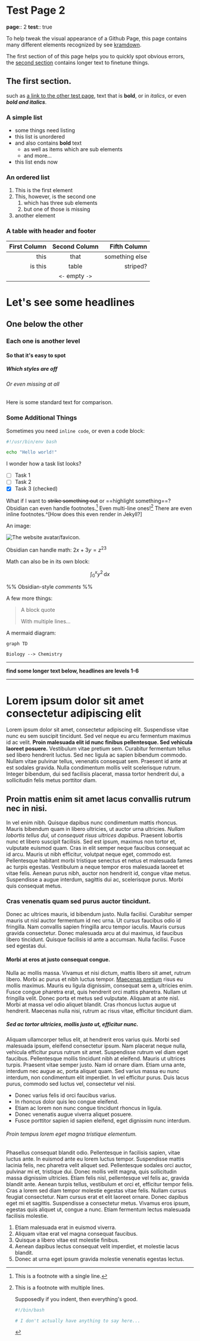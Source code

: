 # Test Page 2

**page**:: 2
**test**:: true

To help tweak the visual appearance of a Github Page, this page contains many different elements recognized by see [kramdown](https://kramdown.gettalong.org/syntax.html).

The first section of of this page helps you to quickly spot obvious errors, the [second section](#Lorem%20ipsum%20dolor%20sit%20amet%20consectetur%20adipiscing%20elit) contains longer text to finetune things.

## The first section.

such as [a link to the other test page](Test%20Page%201.md), text that is **bold**, or in *italics*, or even ***bold and italics***.

### A simple list 

* some things need listing
* this list is unordered
* and also contains **bold** text
	*  as well as items which are sub elements
	* and more…
* this list ends now

### An ordered list

1. This is the first element
2. This, however, is the second one
	1. which has three sub elements
	2. but one of those is missing
3.  another element

### A table with header and footer

| First Column | Second Column | Fifth Column |
| ---: | :---: | ---: |
| this | that | something else |
| is this | table | striped? |
|  | `<-` empty `->` | |

# Let's see some headlines

## One below the other

### Each one is another level

#### So that it's easy to spot

##### Which styles are off 

###### Or even missing at all

Here is some standard text for comparison.

### Some Additional Things

Sometimes you need `inline code`, or even a code block:

```bash
#!/usr/bin/env bash

echo "Hello world!"
```

I wonder how a task list looks?

* [ ] Task 1
* [ ] Task 2
* [x] Task 3 (checked)

What if I want to ~~strike something out~~ or ==highlight something==? Obsidian can even handle footnotes.[^1]  Even multi-line ones![^2] There are even inline footnotes.^[How does this even render in Jekyll?]

[^1]: This is a footnote with a single line.

[^2]: This is a footnote with multiple lines.
	
	Supposedly if you indent, then everything's good.
	
	```bash
	#!/bin/bash
	
	# I don't actually have anything to say here...
	```

An image:

![The website avatar/favicon.](../avatar/avatar.webp)

Obsidian can handle math: $2 x + 3 y = z^{23}$

Math can also be in its own block:

$$
\int_0^x y^2\, \mathrm{d}x
$$

%% Obsidian-style *comments* %%

A few more things:

> A block quote
> 
> With multiple lines...

A mermaid diagram:

```mermaid
graph TD

Biology --> Chemistry
```

---

**find some longer text below, headlines are levels 1-6**

---

# Lorem ipsum dolor sit amet consectetur adipiscing elit

Lorem ipsum dolor sit amet, consectetur adipiscing elit. Suspendisse vitae nunc eu sem suscipit tincidunt. Sed vel neque eu arcu fermentum maximus id ac velit. **Proin malesuada elit id nunc finibus pellentesque. Sed vehicula laoreet posuere.** Vestibulum vitae pretium sem. Curabitur fermentum tellus sed libero hendrerit luctus. Sed nec ligula ac sapien bibendum commodo. Nullam vitae pulvinar tellus, venenatis consequat sem. Praesent id ante at est sodales gravida. Nulla condimentum mollis velit scelerisque rutrum. Integer bibendum, dui sed facilisis placerat, massa tortor hendrerit dui, a sollicitudin felis metus porttitor diam.

## Proin mattis enim sit amet lacus convallis rutrum nec in nisi.

In vel enim nibh. Quisque dapibus nunc condimentum mattis rhoncus. Mauris bibendum quam in libero ultricies, ut auctor urna ultricies. _Nullam lobortis tellus dui, ut consequat risus ultrices dapibus._ Praesent lobortis nunc et libero suscipit facilisis. Sed est ipsum, maximus non tortor et, vulputate euismod quam. Cras in elit semper neque faucibus consequat ac id arcu. Mauris ut nibh efficitur, volutpat neque eget, commodo est. Pellentesque habitant morbi tristique senectus et netus et malesuada fames ac turpis egestas. Vestibulum a neque tempor eros malesuada laoreet et vitae felis. Aenean purus nibh, auctor non hendrerit id, congue vitae metus. Suspendisse a augue interdum, sagittis dui ac, scelerisque purus. Morbi quis consequat metus.

### Cras venenatis quam sed purus auctor tincidunt.

Donec ac ultrices mauris, id bibendum justo. Nulla facilisi. Curabitur semper mauris ut nisl auctor fermentum id nec urna. Ut cursus faucibus odio id fringilla. Nam convallis sapien fringilla arcu tempor iaculis. Mauris cursus gravida consectetur. Donec malesuada arcu at dui maximus, id faucibus libero tincidunt. Quisque facilisis id ante a accumsan. Nulla facilisi. Fusce sed egestas dui.

#### Morbi at eros at justo consequat congue.

Nulla ac mollis massa. Vivamus et nisi dictum, mattis libero sit amet, rutrum libero. Morbi ac purus et nibh luctus tempor. [Maecenas pretium](#) risus eu mollis maximus. Mauris eu ligula dignissim, consequat sem a, ultricies enim. Fusce congue pharetra erat, quis hendrerit orci mattis pharetra. Nullam ut fringilla velit. Donec porta et metus sed vulputate. Aliquam at ante nisl. Morbi at massa vel odio aliquet blandit. Cras rhoncus luctus augue ut hendrerit. Maecenas nulla nisi, rutrum ac risus vitae, efficitur tincidunt diam.

##### Sed ac tortor ultricies, mollis justo ut, efficitur nunc.

Aliquam ullamcorper tellus elit, at hendrerit eros varius quis. Morbi sed malesuada ipsum, eleifend consectetur ipsum. Nam placerat neque nulla, vehicula efficitur purus rutrum sit amet. Suspendisse rutrum vel diam eget faucibus. Pellentesque mollis tincidunt nibh at eleifend. Mauris ut ultrices turpis. Praesent vitae semper justo. Nam id ornare diam. Etiam urna ante, interdum nec augue ac, porta aliquet quam. Sed varius massa eu nunc interdum, non condimentum elit imperdiet. In vel efficitur purus. Duis lacus purus, commodo sed luctus vel, consectetur vel nisi.

* Donec varius felis id orci faucibus varius.
* In rhoncus dolor quis leo congue eleifend.
* Etiam ac lorem non nunc congue tincidunt rhoncus in ligula.
* Donec venenatis augue viverra aliquet posuere.
* Fusce porttitor sapien id sapien eleifend, eget dignissim nunc interdum.

###### Proin tempus lorem eget magna tristique elementum.

Phasellus consequat blandit odio. Pellentesque in facilisis sapien, vitae luctus ante. In euismod ante eu lorem luctus tempor. Suspendisse mattis lacinia felis, nec pharetra velit aliquet sed. Pellentesque sodales orci auctor, pulvinar mi et, tristique dui. Donec mollis velit magna, quis sollicitudin massa dignissim ultricies. Etiam felis nisl, pellentesque vel felis ac, gravida blandit ante. Aenean turpis tellus, vestibulum et orci et, efficitur tempor felis. Cras a lorem sed diam tempor molestie egestas vitae felis. Nullam cursus feugiat consectetur. Nam cursus erat et elit laoreet ornare. Donec dapibus eget mi et sagittis. Suspendisse a consectetur metus. Vivamus eros ipsum, egestas quis aliquet ut, congue a nunc. Etiam fermentum lectus malesuada facilisis molestie.

1. Etiam malesuada erat in euismod viverra.
2. Aliquam vitae erat vel magna consequat faucibus.
3. Quisque a libero vitae est molestie finibus.
4. Aenean dapibus lectus consequat velit imperdiet, et molestie lacus blandit.
5. Donec at urna eget ipsum gravida molestie venenatis egestas lectus.
